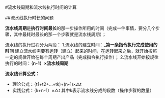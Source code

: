 #流水线周期和流水线执行时间的计算

##流水线执行时长的问题


**流水线周期**是**执行时间最长**的那一步操作所用的时间（完成一件事情，要分几个步骤，其中最耗时最长的那一个步骤就是流水线周期）；

流水线的执行过程分为两段：
1.流水线的建立时间：_**第一条指令执行完成使用的时间**
建立流水线需要有运转（建立）起来的时间，在运转起来之后，就开始按照一定的规律开始在每个周期产出产品（完成指令执行操作）；
2.流水线开始按规律执行的时间：**（n-1）×流水线周期**

**流水线计算公式：**
* 理论公式：（t1+t2+...+tk)+(n-1)×△t
* 实践公式：（k+n-1）×△t
    其中k表示流水线分成的段数（操作步骤的数量）




